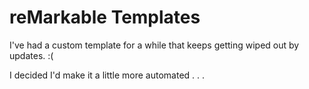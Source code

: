 # reMarkable Templates

I've had a custom template for a while that keeps getting wiped out by updates. :(

I decided I'd make it a little more automated . . .